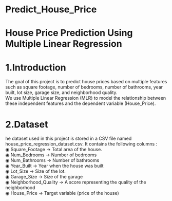 # Predict_House_Price

# House Price Prediction Using Multiple Linear Regression 

# 1.Introduction 
The goal of this project is to predict house prices based on multiple features such as square footage, number of bedrooms, number of bathrooms, year built, lot size, garage size, and neighborhood quality.
<br>
We use Multiple Linear Regression (MLR) to model the relationship between these independent features and the dependent variable (House_Price).

# 2.Dataset
he dataset used in this project is stored in a CSV file named house_price_regression_dataset.csv.
It contains the following columns : 
<br>
◉ Square_Footage → Total area of the house.
<br>
◉ Num_Bedrooms → Number of bedrooms
<br>
◉ Num_Bathrooms → Number of bathrooms
<br>
◉ Year_Built → Year when the house was built
<br>
◉ Lot_Size → Size of the lot.
<br>
◉ Garage_Size → Size of the garage
<br>
◉ Neighborhood_Quality → A score representing the quality of the neighborhood
<br>
◉ House_Price → Target variable (price of the house)
